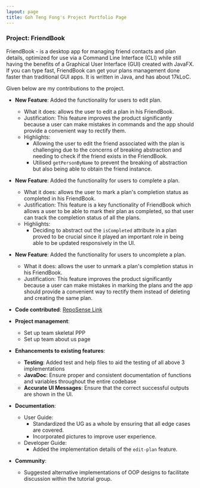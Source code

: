```yaml
---
layout: page
title: Goh Teng Fong's Project Portfolio Page
---
```


### Project: FriendBook

FriendBook - is a desktop app for managing friend contacts and plan details, optimized for use via a Command Line Interface (CLI) while still having the benefits of a Graphical User Interface (GUI) created with JavaFX. If you can type fast, FriendBook can get your plans management done faster than traditional GUI apps. It is written in Java, and has about 17kLoC.

Given below are my contributions to the project.

* **New Feature**: Added the functionality for users to edit plan.
  * What it does: allows the user to edit a plan in his FriendBook.
  * Justification: This feature improves the product significantly because a user can make mistakes in commands and the app should provide a convenient way to rectify them.
  * Highlights: 
    * Allowing the user to edit the friend associated with the plan is challenging due to the concerns of breaking abstraction and needing to check if the friend exists in the FriendBook. 
    * Utilised `getPersonByName` to prevent the breaking of abstraction but also being able to obtain the friend instance.

* **New Feature**: Added the functionality for users to complete a plan.
  * What it does: allows the user to mark a plan's completion status as completed in his FriendBook. 
  * Justification: This feature is a key functionality of FriendBook which allows a user to be able to mark their plan as completed, so that user can track the completion status of all the plans.
  * Highlights:
    * Deciding to abstract out the `isCompleted` attribute in a plan proved to be crucial since it played an important role in being able to be updated responsively in the UI.   

* **New Feature**: Added the functionality for users to uncomplete a plan.
  * What it does: allows the user to unmark a plan's completion status in his FriendBook.
  * Justification: This feature improves the product significantly because a user can make mistakes in marking the plans and the app should provide a convenient way to rectify them instead of deleting and creating the same plan.

* **Code contributed**: [RepoSense Link](https://nus-cs2103-ay2324s1.github.io/tp-dashboard/?search=GohTengFong&sort=groupTitle&sortWithin=title&timeframe=commit&mergegroup=&groupSelect=groupByRepos&breakdown=true&checkedFileTypes=docs~functional-code~test-code~other&since=2023-09-22&tabOpen=true&tabType=authorship&zFR=false&tabAuthor=GohTengFong&tabRepo=AY2324S1-CS2103T-W16-4%2Ftp%5Bmaster%5D&authorshipIsMergeGroup=false&authorshipFileTypes=docs~functional-code~test-code&authorshipIsBinaryFileTypeChecked=false&authorshipIsIgnoredFilesChecked=false)

* **Project management**:
  * Set up team skeletal PPP
  * Set up team about us page

* **Enhancements to existing features**:
  * **Testing**: Added test and help files to aid the testing of all above 3 implementations
  * **JavaDoc**: Ensure proper and consistent documentation of functions and variables throughout the entire codebase
  * **Accurate UI Messages**: Ensure that the correct successful outputs are shown in the UI.

* **Documentation**:
  * User Guide:
    * Standardized the UG as a whole by ensuring that all edge cases are covered.
    * Incorporated pictures to improve user experience.
  * Developer Guide:
    * Added the implementation details of the `edit-plan` feature.

* **Community**:
  * Suggested alternative implementations of OOP designs to facilitate discussion within the tutorial group.